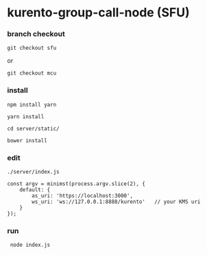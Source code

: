 # kurento-group-call-node (SFU)

### branch checkout
```
git checkout sfu
```
or
```
git checkout mcu
```

### install
```
npm install yarn

yarn install

cd server/static/

bower install
```

### edit
```
./server/index.js 

const argv = minimst(process.argv.slice(2), {
    default: {
        as_uri: 'https://localhost:3000',
        ws_uri: 'ws://127.0.0.1:8888/kurento'   // your KMS uri
    }
});

```

### run
```
 node index.js 

```
